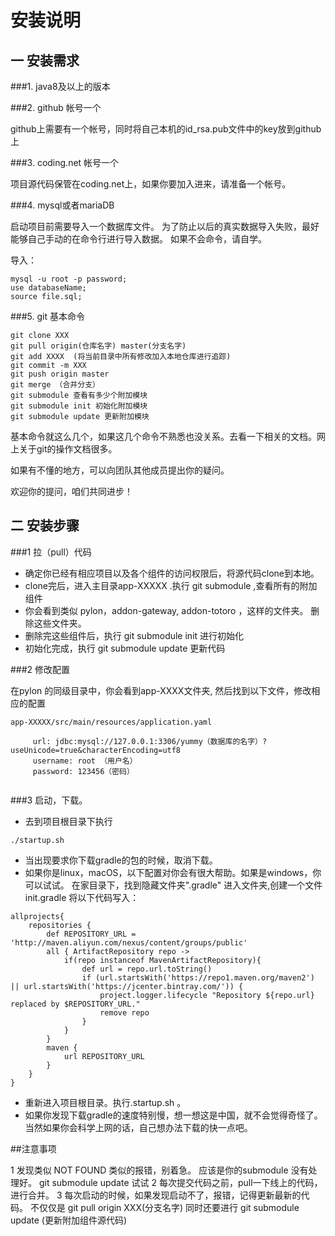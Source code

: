 # 安装说明

 ## 一 安装需求
 
 ###1. java8及以上的版本
 
 ###2. github 帐号一个 
 
 github上需要有一个帐号，同时将自己本机的id_rsa.pub文件中的key放到github上
 
 ###3. coding.net 帐号一个
 
 项目源代码保管在coding.net上，如果你要加入进来，请准备一个帐号。
 
 ###4. mysql或者mariaDB
 
 启动项目前需要导入一个数据库文件。
 为了防止以后的真实数据导入失败，最好能够自己手动的在命令行进行导入数据。
 如果不会命令，请自学。
 
 导入：
  ```
  mysql -u root -p password;
  use databaseName;
  source file.sql;
  ```
###5.  git 基本命令
   ``` 
  git clone XXX
  git pull origin(仓库名字) master(分支名字)
  git add XXXX  (将当前目录中所有修改加入本地仓库进行追踪)
  git commit -m XXX
  git push origin master
  git merge （合并分支） 
  git submodule 查看有多少个附加模块
  git submodule init 初始化附加模块
  git submodule update 更新附加模块
  
  ```
  基本命令就这么几个，如果这几个命令不熟悉也没关系。去看一下相关的文档。网上关于git的操作文档很多。
  
  如果有不懂的地方，可以向团队其他成员提出你的疑问。
  
  欢迎你的提问，咱们共同进步！
  
## 二 安装步骤
  
###1 拉（pull）代码
  
  * 确定你已经有相应项目以及各个组件的访问权限后，将源代码clone到本地。
  * clone完后，进入主目录app-XXXXX .执行 git submodule ,查看所有的附加组件
  * 你会看到类似 pylon，addon-gateway, addon-totoro ，这样的文件夹。 删除这些文件夹。
  * 删除完这些组件后，执行 git submodule init 进行初始化
  * 初始化完成，执行  git submodule update 更新代码
  
###2 修改配置
  
   在pylon 的同级目录中，你会看到app-XXXX文件夹, 然后找到以下文件，修改相应的配置
   ```
   app-XXXXX/src/main/resources/application.yaml 
 
        url: jdbc:mysql://127.0.0.1:3306/yummy（数据库的名字）?useUnicode=true&characterEncoding=utf8
        username: root （用户名）
        password: 123456（密码）
        
   ```
 
 ###3 启动，下载。 
  
   * 去到项目根目录下执行
   ```
  ./startup.sh
  ```
  * 当出现要求你下载gradle的包的时候，取消下载。
  * 如果你是linux，macOS，以下配置对你会有很大帮助。如果是windows，你可以试试。
   在家目录下，找到隐藏文件夹".gradle"
   进入文件夹,创建一个文件 init.gradle
   将以下代码写入：
   ```
   allprojects{
       repositories {
           def REPOSITORY_URL = 'http://maven.aliyun.com/nexus/content/groups/public'
           all { ArtifactRepository repo ->
               if(repo instanceof MavenArtifactRepository){
                   def url = repo.url.toString()
                   if (url.startsWith('https://repo1.maven.org/maven2') || url.startsWith('https://jcenter.bintray.com/')) {
                       project.logger.lifecycle "Repository ${repo.url} replaced by $REPOSITORY_URL."
                       remove repo
                   }
               }
           }
           maven {
               url REPOSITORY_URL
           }
       }
   }
   
```
  * 重新进入项目根目录。执行.startup.sh 。 
  * 如果你发现下载gradle的速度特别慢，想一想这是中国，就不会觉得奇怪了。当然如果你会科学上网的话，自己想办法下载的快一点吧。
 
##注意事项
 
 1 发现类似 NOT FOUND 类似的报错，别着急。 应该是你的submodule 没有处理好。
 git submodule update 试试
 2 每次提交代码之前，pull一下线上的代码，进行合并。
 3 每次启动的时候，如果发现启动不了，报错，记得更新最新的代码。
   不仅仅是 git pull origin XXX(分支名字)
   同时还要进行 git submodule update (更新附加组件源代码)
 
  
  
  
 